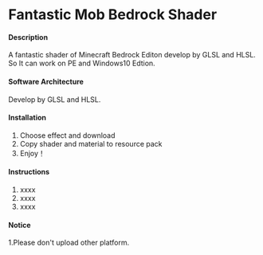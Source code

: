 # Fantastic Mob Bedrock Shader

#### Description
A fantastic shader of Minecraft Bedrock Editon develop by GLSL and HLSL. So It can work on PE and Windows10 Edtion.

#### Software Architecture
Develop by GLSL and HLSL.

#### Installation

1. Choose effect and download
2. Copy shader and material to resource pack
3. Enjoy！

#### Instructions

1. xxxx
2. xxxx
3. xxxx

#### Notice
1.Please don't upload other platform.
